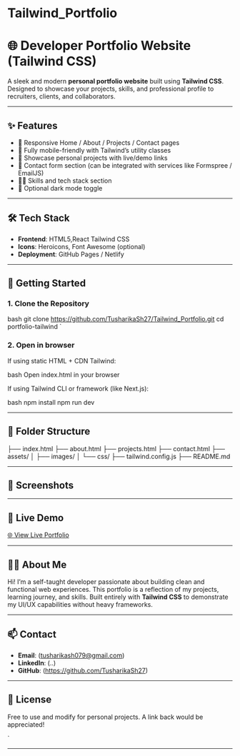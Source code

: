 # Tailwind_Portfolio

# 🌐 Developer Portfolio Website (Tailwind CSS)

A sleek and modern **personal portfolio website** built using **Tailwind CSS**. Designed to showcase your projects, skills, and professional profile to recruiters, clients, and collaborators.

---

## ✨ Features

- 👋 Responsive Home / About / Projects / Contact pages
- 📱 Fully mobile-friendly with Tailwind’s utility classes
- 💼 Showcase personal projects with live/demo links
- 📧 Contact form section (can be integrated with services like Formspree / EmailJS)
- 🧑‍💻 Skills and tech stack section
- 🌙 Optional dark mode toggle

---

## 🛠️ Tech Stack

- **Frontend**: HTML5,React Tailwind CSS
- **Icons**: Heroicons, Font Awesome (optional)
- **Deployment**: GitHub Pages / Netlify

---

## 🚀 Getting Started

### 1. Clone the Repository

bash
git clone https://github.com/TusharikaSh27/Tailwind_Portfolio.git
cd portfolio-tailwind
`

### 2. Open in browser

If using static HTML + CDN Tailwind:

bash
Open index.html in your browser


If using Tailwind CLI or framework (like Next.js):

bash
npm install
npm run dev


---

## 📁 Folder Structure


├── index.html
├── about.html
├── projects.html
├── contact.html
├── assets/
│   ├── images/
│   └── css/
├── tailwind.config.js
├── README.md


---

## 🧪 Screenshots



---

## 🔗 Live Demo

[🌐 View Live Portfolio](...)

---

## 🙋‍♂️ About Me

Hi! I’m a self-taught developer passionate about building clean and functional web experiences. This portfolio is a reflection of my projects, learning journey, and skills. Built entirely with **Tailwind CSS** to demonstrate my UI/UX capabilities without heavy frameworks.

---

## 📫 Contact

* **Email**: (tusharikash079@gmail.com)
* **LinkedIn**: (..)
* **GitHub**: (https://github.com/TusharikaSh27)

---

## 📜 License

Free to use and modify for personal projects. A link back would be appreciated!

`

---

